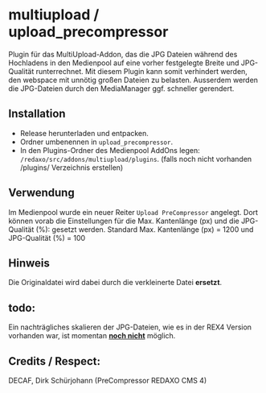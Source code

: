 multiupload / upload_precompressor
======================

Plugin für das MultiUpload-Addon, das die JPG Dateien während des Hochladens in den Medienpool auf eine vorher festgelegte Breite und JPG-Qualität runterrechnet.
Mit diesem Plugin kann somit verhindert werden, den webspace mit unnötig großen Dateien zu belasten. Ausserdem werden die JPG-Dateien durch den MediaManager ggf. schneller gerendert.

Installation
------------

* Release herunterladen und entpacken.
* Ordner umbenennen in `upload_precompressor`.
* In den Plugins-Ordner des Medienpool AddOns legen: `/redaxo/src/addons/multiupload/plugins`. (falls noch nicht vorhanden /plugins/ Verzeichnis erstellen)

Verwendung
----------

Im Medienpool wurde ein neuer Reiter `Upload PreCompressor` angelegt. Dort können vorab die Einstellungen für die Max. Kantenlänge (px) und die JPG-Qualität (%): gesetzt werden.
Standard Max. Kantenlänge (px) = 1200 und JPG-Qualität (%) = 100

Hinweis
----------

Die Originaldatei wird dabei durch die verkleinerte Datei <b>ersetzt</b>.

todo:
----------

Ein nachträgliches skalieren der JPG-Dateien, wie es in der REX4 Version vorhanden war, ist momentan <b><u>noch nicht</u></b> möglich.

Credits / Respect:
----------
DECAF, Dirk Schürjohann (PreCompressor REDAXO CMS 4)
